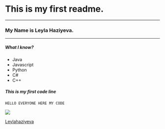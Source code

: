 # This is my first readme.
___
### My Name is Leyla Haziyeva.
-----
##### What I know?
- Java
- Javascript
- Python
- C#
- C++

##### This is my first code line
```
HELLO EVERYONE HERE MY CODE
```
![](https://f4n3x6c5.stackpathcdn.com/article/what-is-git-github-and-github-desktop-and-create-a-git-repository-in-github-usi/Images/github.png)




[Leylahaziyeva](https://github.com/Leylahaziyeva)
